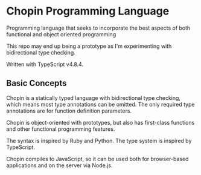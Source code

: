 # Chopin Programming Language

Programming language that seeks to incorporate the best aspects of both functional and object oriented programming

This repo may end up being a prototype as I'm experimenting with bidirectional type checking.

Written with TypeScript v4.8.4.

## Basic Concepts

Chopin is a statically typed language with bidirectional type checking, which means most type annotations can be omitted. The only required type annotations are for function definition parameters.

Chopin is object-oriented with prototypes, but also has first-class functions and other functional programming features.

The syntax is inspired by Ruby and Python. The type system is inspired by TypeScript.

Chopin compiles to JavaScript, so it can be used both for browser-based applications and on the server via Node.js.

